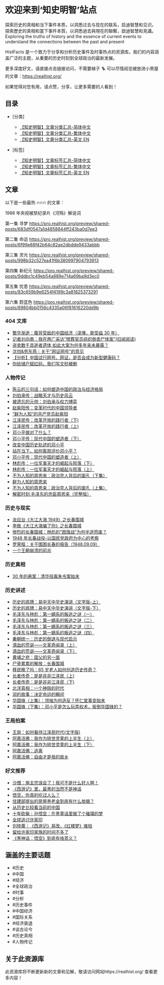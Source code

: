 # 欢迎来到‘知史明智’站点

探索历史的真相和当下事件本质，以洞悉过去与现在的联系，启迪智慧和见识。
探索歷史的真相和當下事件本質，以洞悉過去與現在的聯繫，啟迪智慧和見識。
Exploring the truths of history and the essence of current events to understand the connections between the past and present

HistFacts 是一个致力于分享和分析历史事件及时事热点的资源库。我们的内容涵盖广泛的主题，从重要的历史时刻到全球政治的最新发展。

更多深度好文，请直接点击链接访问，不需要梯子 🪜 可以尽情阅览被放进小黑屋的文章：https://realhist.org/

如果觉得对您有用，请点赞，分享，让更多需要的人看到！

## 目录

- [分类]

  - [【知史明智】文章分类汇总-简体中文](./【知史明智】文章分类列表-zh-cn.md)
  - [【知史明智】文章分类汇总-繁体中文](./【知史明智】文章分类列表-zh-tw.md)
  - [【知史明智】文章分类汇总-英文 EN](./【知史明智】文章分类列表-en.md)

- [标签]

  - [【知史明智】文章标签汇总-简体中文](./【知史明智】文章标签列表-zh-cn.md)
  - [【知史明智】文章标签汇总-繁体中文](./【知史明智】文章标签列表-zh-tw.md)
  - [【知史明智】文章标签汇总-英文 EN](./【知史明智】文章标签列表-en.md)

## 文章

以下是一些最热 🔥🔥🔥 的文章：

1988 年央视被禁纪录片《河殇》解说词

第一集 寻梦
https://pro.realhist.org/preview/shared-posts/683df0547a1d4858844ff243ba0d7ee3

第二集 命运
https://pro.realhist.org/preview/shared-posts/6f99e88f42b64c82ae2dbdde9433abbb

第三集 灵光
https://pro.realhist.org/preview/shared-posts/998b32c527ea41f6b380997904793913

第四集 新纪元
https://pro.realhist.org/preview/shared-posts/9ddbc1c49eb54a889e714a69ba9d3ec0

第五集 忧患
https://pro.realhist.org/preview/shared-posts/83c659b9e6254f4199c3a81825373291

第六集 蔚蓝色
https://pro.realhist.org/preview/shared-posts/89804bb0156c4335a06f81616220dd9b

### 404 文库

- [繁华渐逝：腹背受敌的中国经济（读懂，能受益 30 年）](https://www.realhist.org/2024/07/the_besieged_chinese_economy/)
- [记者刘向南：我在两广采访“殡葬官员组织倒卖尸体案”(旧闻阅读)](https://www.realhist.org/2024/08/funeral_officials_organizing_body_trafficking_case/)
- [盗卖数千具逝者遗体,如此大案为何多年来未暴露？](https://www.realhist.org/2024/08/thousands_of_bodies_stolen_and_sold/)
- [沈岿&劳东燕｜关于"网证网号"的意见](https://www.realhist.org/2024/08/china_internet_certificate_number/)
- [【分析】中国试行网号、网证，是否会成为新型健康码？](https://www.realhist.org/2024/08/could_network_id_become_new_health_code/)
- [你给储户赋红码，我们写文秒被删](https://www.realhist.org/2024/08/qiu_ran_ke_hao_mang_ni_gei_chu_hu_fu_hong/)

### 人物传记

- [陈云的三句话：如何塑造中国的政治与经济格局](https://www.realhist.org/2024/08/cheng_yun_a/)
- [刘伯承传：战略天才与历史风云](https://www.realhist.org/2024/07/liu_bo_cheng_zhuan/)
- [被遗忘的元帅：刘伯承与权力博弈](https://www.realhist.org/2024/07/liu_bo_cheng/)
- [赵紫阳传：变革时代的中国领导者](https://www.realhist.org/2024/07/zhao_zi_yang_wiki/)
- [“鲜为人知”的共产党员赵紫阳](https://www.realhist.org/2024/07/zhao_zi_yang/)
- [江泽民传：改革开放的践行者（下)](https://www.realhist.org/2024/07/jiang_zemin_b/)
- [江泽民传：改革开放的践行者（上)](https://www.realhist.org/2024/07/jiang_zemin_a/)
- [邓小平做对了什么？](https://www.realhist.org/2024/08/deng_xiaoping_zuo_dui_le_shenme/)
- [邓小平传：现代中国的塑造者（下）](https://www.realhist.org/2024/08/deng_xiaoping_b/)
- [改变中国历史轨迹的邓小平](https://www.realhist.org/2024/08/deng_xiaoping_changing_china's_historical_trajectory/)
- [站在当下，如何客观评价邓小平？](https://www.realhist.org/2024/08/how_to_evaluate_deng_xiaoping/)
- [邓小平传：现代中国的塑造者（上）](https://www.realhist.org/2024/08/deng_xiaoping_a/)
- [林彪传：一位军事天才的崛起与陨落（下）](https://www.realhist.org/2024/07/lin_biao_2/)
- [林彪传：一位军事天才的崛起与陨落（上）](https://www.realhist.org/2024/07/lin_biao_1/)
- [不为人知的周恩来：政治完人背后的面孔（下集）](https://www.realhist.org/2024/08/the_untold_story_of_zhou_enlai_b/)
- [鲜为人知的周恩来](https://www.realhist.org/2024/08/little-known_zhou_enlai_a/)
- [不为人知的周恩来：政治完人背后的面孔（上集）](https://www.realhist.org/2024/08/the_untold_story_of_zhou_enlai_a/)
- [解密时刻:毛泽东的忠臣周恩来（完整版）](https://www.realhist.org/2024/08/revealing_moments_zhou_enlai/)

### 历史与现实

- [龙应台《大江大海 1949》之长春围城](https://www.realhist.org/2024/08/long_ying_tai_1949_zhi_chang_chun_wei_cheng/)
- [李敖《大江大海骗了你》之长春围城](https://www.realhist.org/2024/08/li_ao_da_jiang_da_hai_pian_le_ni/)
- [惨烈的长春围城：林彪的“困饿战”为何半途而废？](https://www.realhist.org/2024/08/can_lie_chang_chun_wei_cheng_lin_biao/)
- [1948 年长春战役-以国民党政府为中心的考察](https://www.realhist.org/2024/08/chang_chun_zhan_yi_guo_min_dang_kao_cha/)
- [罗荣桓：关于围困长春的报告（1948.09.09）](https://www.realhist.org/2024/08/guan_yu_wei_kun_chang_chun_bao_gao/)
- [一个王朝崩溃的前兆](https://www.realhist.org/2024/08/signs_of_a_dynasty_collapse/)

### 历史真相

- [30 年的悬案：清华投毒朱令案始末](https://www.realhist.org/2024/07/30-year_unsolved_zhu_ling_case/)

### 历史讲述

- [历史的底牌：易中天中华史演讲（文字版-上）](https://www.realhist.org/2024/08/the_hidden_card_of_history_a/)
- [历史的底牌：易中天中华史演讲（文字版-下）](https://www.realhist.org/2024/08/the_hidden_card_of_history_b/)
- [毛泽东与林彪：第一嫡系的叛逃之谜（一）](https://www.realhist.org/2024/07/mao_zedong_and_lin_biao_1/)
- [毛泽东与林彪：第一嫡系的叛逃之谜（二）](https://www.realhist.org/2024/07/mao_zedong_and_lin_biao_2/)
- [毛泽东与林彪：第一嫡系的叛逃之谜（三）](https://www.realhist.org/2024/07/mao_zedong_and_lin_biao_3/)
- [毛泽东与林彪：第一嫡系的叛逃之谜（四）](https://www.realhist.org/2024/07/mao_zedong_and_lin_biao_4/)
- [秦朝统一：历史的倒退与现代启示](https://www.realhist.org/2024/07/qin_dynasty_unification_historical_regression_and_modern_lessons/)
- [滴血的荒诞——文革奇闻录（上）](https://www.realhist.org/2024/07/cultural_revolution_oddities_a/)
- [滴血的荒诞——文革奇闻录（下）](https://www.realhist.org/2024/07/cultural_revolution_oddities_b/)
- [黄埔之悲：国父的另一面](https://www.realhist.org/2024/07/the_tragedy_of_whampoa_another_side_of_the_founding_father/)
- [尸骨累累的解放：长春围城](https://www.realhist.org/2024/07/the_liberation_of_the_changchun_besieged/)
- [移民晚了吗：65 岁老人如何创造历史传奇？](https://www.realhist.org/2024/07/is_it_too_late_to_immigrate/)
- [长者传奇：是是非非江泽民（上)](https://www.realhist.org/2024/07/the_many_sides_of_jiang_zemin_a/)
- [长者传奇：是是非非江泽民（下)](https://www.realhist.org/2024/07/the_many_sides_of_jiang_zemin_b/)
- [北洋真相：一个神隐的时代](https://www.realhist.org/2024/07/the_truth_of_beiyang/)
- [润的故事：决定命运的瞬间](https://www.realhist.org/2024/07/shape_destiny_run/)
- [华国锋（上集）：领袖为何造反？怀仁堂事变始末](https://www.realhist.org/2024/07/hua_guo_feng_part_one_leaders_why_revolt/)
- [华国锋（下集）：邓小平是怎么玩弄权术，扳倒华国锋的？](https://www.realhist.org/2024/07/hua_guofeng_part_2_deng_xiaoping_overthrow/)

### 王局拍案

- [王局：如何看待江泽民时代(文字版)](https://www.realhist.org/2024/08/how_to_view_era_of_jiang_zemin/)
- [阿嘉活佛：我作为转世灵童的上半生（上）](https://www.realhist.org/2024/07/awang_living_buddha_as_a_reincarnated_child/)
- [阿嘉活佛：我作为转世灵童的上半生（下）](https://www.realhist.org/2024/07/awang_living_buddha_as_a_reincarnated_child2/)
- [阿嘉活佛：逃离](https://www.realhist.org/2024/07/awang_living_buddha_escape/)
- [阿嘉活佛：自由才是我的故乡](https://www.realhist.org/2024/08/rinpoche_agya_freedom_is_hometown/)

### 好文推荐

- [沙僧：施主您误会了！我可不是什么好人啊！](https://www.realhist.org/2024/08/sha_seng_shi_zhu_nin_wu_hui_le/)
- [《西游记》里，最黑的当然不是神话](https://www.realhist.org/2024/08/wu_kong_ni_zhen_de_chi_guo_ren_me/)
- [悟空，你真的吃过人么？](https://www.realhist.org/2024/08/xi_you_ji_zui_hei_bu_shi_shen_hua/)
- [住建部提出的房屋养老金到底有什么依据？](https://www.realhist.org/2024/08/zhu_jian_bu_fang_wu_yang_lao_jin/)
- [从历史比较看当前的中国](https://www.realhist.org/2024/08/cong_li_shi_bi_jiao_kan_dang_qian_de_zhong_guo/)
- [十年砍柴｜孙悟空：在黑童话里做了个璀璨的梦](https://www.realhist.org/2024/08/sun_wu_kong_zuo_le_ge_cui_can_de_meng/)
- [全球追讨许家印](https://www.realhist.org/2024/08/quan_qiu_zhui_tao_xu_jia_yin/)
- [刘晓蕾｜《西游记》易改，《红楼梦》难拍](https://www.realhist.org/2024/08/xi_you_ji_yi_gai_hong_lou_meng_nan_pai/)
- [留给许家印家族的时间不多了](https://www.realhist.org/2024/08/liu_gei_xu_jia_yin_shi_jian_bu_duo/)
- [《黑神话：悟空》到底有啥意义？](https://www.realhist.org/2024/08/hei_shen_hua_wu_kong_dao_di_you_sha_yi_yi/)

## 涵盖的主要话题

- #历史
- #中国
- #经济
- #全球政治
- #时事
- #分析
- #历史事件
- #中国经济
- #国际关系
- #经济衰退
- #谈古论今
- #历史真相
- #人物传记

## 关于此资源库

此资源库将不断更新新的文章和见解，敬请访问网站https://realhist.org/ 查看更多内容！
